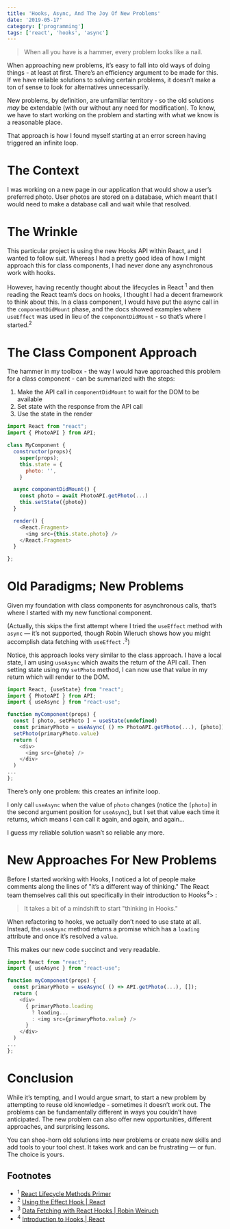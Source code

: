 ```yaml
---
title: 'Hooks, Async, And The Joy Of New Problems'
date: '2019-05-17'
category: ['programming']
tags: ['react', 'hooks', 'async']
---
```


> When all you have is a hammer, every problem looks like a nail.

When approaching new problems, it’s easy to fall into old ways of doing things - at least at first.
There’s an efficiency argument to be made for this. If we have reliable solutions to solving certain problems, it doesn’t make a ton of sense to look for alternatives unnecessarily.

New problems, by definition, are unfamiliar territory - so the old solutions _may_ be extendable (with our without any need for modification). To know, we have to start working on the problem and starting with what we know is a reasonable place.

That approach is how I found myself starting at an error screen having triggered an infinite loop.

# The Context

I was working on a new page in our application that would show a user’s preferred photo. User photos are stored on a database, which meant that I would need to make a database call and wait while that resolved.

# The Wrinkle

This particular project is using the new Hooks API within React, and I wanted to follow suit. Whereas I had a pretty good idea of how I might approach this for class components, I had never done any asynchronous work with hooks.

However, having recently thought about the lifecycles in React <sup>1</sup> and then reading the React team’s docs on hooks, I thought I had a decent framework to think about this. In a class component, I would have put the async call in the `componentDidMount` phase, and the docs showed examples where `useEffect` was used in lieu of the `componentDidMount` - so that’s where I started.<sup>2</sup>

# The Class Component Approach

The hammer in my toolbox - the way I would have approached this problem for a class component - can be summarized with the steps:

1. Make the API call in `componentDidMount` to wait for the DOM to be available
2. Set state with the response from the API call
3. Use the state in the render

```javascript
import React from "react";
import { PhotoAPI } from API;

class MyComponent {
  constructor(props){
    super(props);
    this.state = {
      photo: '',
    }

  async componentDidMount() {
    const photo = await PhotoAPI.getPhoto(...)
    this.setState({photo})
  }

  render() {
    <React.Fragment>
      <img src={this.state.photo} />
    </React.Fragment>
  }

};
```

# Old Paradigms; New Problems

Given my foundation with class components for asynchronous calls, that’s where I started with my new functional component.

(Actually, this skips the first attempt where I tried the `useEffect` method with `async` — it’s not supported, though Robin Wieruch shows how you might accomplish data fetching with `useEffect` .<sup>3</sup>)

Notice, this approach looks very similar to the class approach. I have a local state, I am using `useAsync` which awaits the return of the API call. Then setting state using my `setPhoto` method, I can now use that value in my return which will render to the DOM.

```javascript
import React, {useState} from "react";
import { PhotoAPI } from API;
import { useAsync } from "react-use";

function myComponent(props) {
  const [ photo, setPhoto ] = useState(undefined)
  const primaryPhoto = useAsync( () => PhotoAPI.getPhoto(...), [photo]);
  setPhoto(primaryPhoto.value)
  return (
    <div>
      <img src={photo} />
    </div>
  )
...
};
```

There’s only one problem: this creates an infinite loop.

I only call `useAsync` when the value of `photo` changes (notice the `[photo]` in the second argument position for `useAsync`), but I set that value each time it returns, which means I can call it again, and again, and again…

I guess my reliable solution wasn’t so reliable any more.

# New Approaches For New Problems

Before I started working with Hooks, I noticed a lot of people make comments along the lines of "it’s a different way of thinking." The React team themselves call this out specifically in their introduction to Hooks<sup>4</sup>> :

> It takes a bit of a mindshift to start "thinking in Hooks."

When refactoring to hooks, we actually don’t need to use state at all. Instead, the `useAsync` method returns a promise which has a `loading` attribute and once it’s resolved a `value`.

This makes our new code succinct and very readable.

```javascript
import React from "react";
import { useAsync } from "react-use";

function myComponent(props) {
  const primaryPhoto = useAsync( () => API.getPhoto(...), []);
  return (
    <div>
      { primaryPhoto.loading
        ? loading...
        : <img src={primaryPhoto.value} />
      }
    </div>
  )
...
};
```

# Conclusion

While it’s tempting, and I would argue smart, to start a new problem by attempting to reuse old knowledge - sometimes it doesn’t work out. The problems can be fundamentally different in ways you couldn’t have anticipated. The new problem can also offer new opportunities, different approaches, and surprising lessons.

You can shoe-horn old solutions into new problems or create new skills and add tools to your tool chest. It takes work and can be frustrating — or fun. The choice is yours.

## Footnotes

- <sup>1</sup> [React Lifecycle Methods Primer](https://www.stephencharlesweiss.com/2019-04-04/react-lifecycle-methods/)
- <sup>2</sup> [Using the Effect Hook | React](https://reactjs.org/docs/hooks-effect.html)
- <sup>3</sup> [Data Fetching with React Hooks | Robin Weiruch](https://www.robinwieruch.de/react-hooks-fetch-data/)
- <sup>4</sup> [Introduction to Hooks | React](https://reactjs.org/docs/hooks-intro.html#gradual-adoption-strategy)
